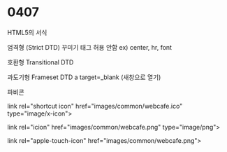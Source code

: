 # 0407
HTML5의 서식

엄격형 (Strict DTD) 꾸미기 태그 허용 안함 ex) center, hr, font

호환형 Transitional DTD

과도기형 Frameset DTD a target=_blank (새창으로 열기)

 

파비콘

 

link rel="shortcut icon" href="images/common/webcafe.ico" type="image/x-icon">

link rel="icion" href="images/common/webcafe.png" type="image/png">

link rel="apple-touch-icon" href="images/common/webcafe.png">

<!--홈화면에 추가 (모바일)-->